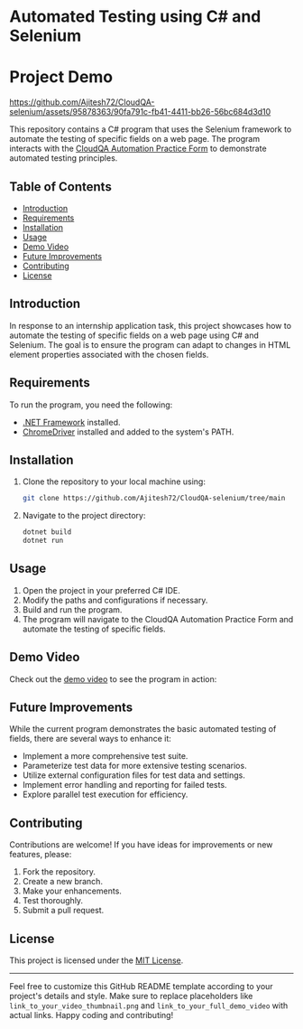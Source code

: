 # Automated Testing using C# and Selenium

<h1>Project Demo</h1>

https://github.com/Ajitesh72/CloudQA-selenium/assets/95878363/90fa791c-fb41-4411-bb26-56bc684d3d10

 <!-- Replace with an actual image link from your video -->





This repository contains a C# program that uses the Selenium framework to automate the testing of specific fields on a web page. The program interacts with the [CloudQA Automation Practice Form](https://app.cloudqa.io/home/AutomationPracticeForm) to demonstrate automated testing principles.

## Table of Contents

- [Introduction](#introduction)
- [Requirements](#requirements)
- [Installation](#installation)
- [Usage](#usage)
- [Demo Video](#demo-video)
- [Future Improvements](#future-improvements)
- [Contributing](#contributing)
- [License](#license)

## Introduction

In response to an internship application task, this project showcases how to automate the testing of specific fields on a web page using C# and Selenium. The goal is to ensure the program can adapt to changes in HTML element properties associated with the chosen fields.

## Requirements

To run the program, you need the following:

- [.NET Framework](https://dotnet.microsoft.com/download/dotnet-framework) installed.
- [ChromeDriver](https://sites.google.com/a/chromium.org/chromedriver/) installed and added to the system's PATH.

## Installation

1. Clone the repository to your local machine using:
   ```bash
   git clone https://github.com/Ajitesh72/CloudQA-selenium/tree/main
   ```
2. Navigate to the project directory:
   ```bash
   dotnet build
   dotnet run
   ```

## Usage

1. Open the project in your preferred C# IDE.
2. Modify the paths and configurations if necessary.
3. Build and run the program.
4. The program will navigate to the CloudQA Automation Practice Form and automate the testing of specific fields.

## Demo Video

Check out the [demo video](https://github.com/Ajitesh72/CloudQA-selenium/assets/95878363/90fa791c-fb41-4411-bb26-56bc684d3d10) to see the program in action:


## Future Improvements

While the current program demonstrates the basic automated testing of fields, there are several ways to enhance it:

- Implement a more comprehensive test suite.
- Parameterize test data for more extensive testing scenarios.
- Utilize external configuration files for test data and settings.
- Implement error handling and reporting for failed tests.
- Explore parallel test execution for efficiency.

## Contributing

Contributions are welcome! If you have ideas for improvements or new features, please:

1. Fork the repository.
2. Create a new branch.
3. Make your enhancements.
4. Test thoroughly.
5. Submit a pull request.

## License

This project is licensed under the [MIT License](LICENSE).

---

Feel free to customize this GitHub README template according to your project's details and style. Make sure to replace placeholders like `link_to_your_video_thumbnail.png` and `link_to_your_full_demo_video` with actual links. Happy coding and contributing!

